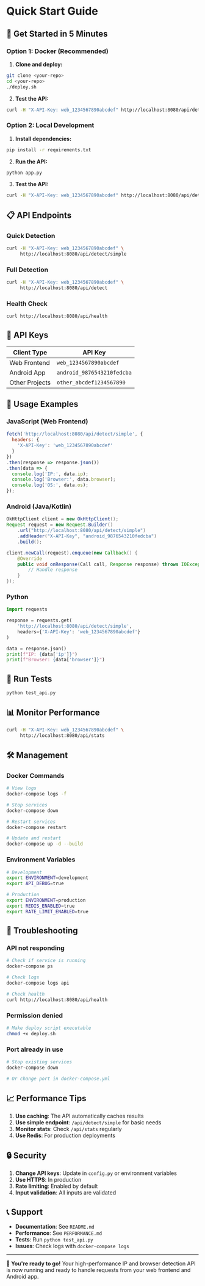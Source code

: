 # Quick Start Guide

## 🚀 Get Started in 5 Minutes

### Option 1: Docker (Recommended)

1. **Clone and deploy:**
```bash
git clone <your-repo>
cd <your-repo>
./deploy.sh
```

2. **Test the API:**
```bash
curl -H "X-API-Key: web_1234567890abcdef" http://localhost:8080/api/detect/simple
```

### Option 2: Local Development

1. **Install dependencies:**
```bash
pip install -r requirements.txt
```

2. **Run the API:**
```bash
python app.py
```

3. **Test the API:**
```bash
curl -H "X-API-Key: web_1234567890abcdef" http://localhost:8080/api/detect/simple
```

## 📋 API Endpoints

### Quick Detection
```bash
curl -H "X-API-Key: web_1234567890abcdef" \
     http://localhost:8080/api/detect/simple
```

### Full Detection
```bash
curl -H "X-API-Key: web_1234567890abcdef" \
     http://localhost:8080/api/detect
```

### Health Check
```bash
curl http://localhost:8080/api/health
```

## 🔑 API Keys

| Client Type | API Key |
|-------------|---------|
| Web Frontend | `web_1234567890abcdef` |
| Android App | `android_9876543210fedcba` |
| Other Projects | `other_abcdef1234567890` |

## 📱 Usage Examples

### JavaScript (Web Frontend)
```javascript
fetch('http://localhost:8080/api/detect/simple', {
  headers: {
    'X-API-Key': 'web_1234567890abcdef'
  }
})
.then(response => response.json())
.then(data => {
  console.log('IP:', data.ip);
  console.log('Browser:', data.browser);
  console.log('OS:', data.os);
});
```

### Android (Java/Kotlin)
```java
OkHttpClient client = new OkHttpClient();
Request request = new Request.Builder()
    .url("http://localhost:8080/api/detect/simple")
    .addHeader("X-API-Key", "android_9876543210fedcba")
    .build();

client.newCall(request).enqueue(new Callback() {
    @Override
    public void onResponse(Call call, Response response) throws IOException {
        // Handle response
    }
});
```

### Python
```python
import requests

response = requests.get(
    'http://localhost:8080/api/detect/simple',
    headers={'X-API-Key': 'web_1234567890abcdef'}
)

data = response.json()
print(f"IP: {data['ip']}")
print(f"Browser: {data['browser']}")
```

## 🧪 Run Tests

```bash
python test_api.py
```

## 📊 Monitor Performance

```bash
curl -H "X-API-Key: web_1234567890abcdef" \
     http://localhost:8080/api/stats
```

## 🛠️ Management

### Docker Commands
```bash
# View logs
docker-compose logs -f

# Stop services
docker-compose down

# Restart services
docker-compose restart

# Update and restart
docker-compose up -d --build
```

### Environment Variables
```bash
# Development
export ENVIRONMENT=development
export API_DEBUG=true

# Production
export ENVIRONMENT=production
export REDIS_ENABLED=true
export RATE_LIMIT_ENABLED=true
```

## 🚨 Troubleshooting

### API not responding
```bash
# Check if service is running
docker-compose ps

# Check logs
docker-compose logs api

# Check health
curl http://localhost:8080/api/health
```

### Permission denied
```bash
# Make deploy script executable
chmod +x deploy.sh
```

### Port already in use
```bash
# Stop existing services
docker-compose down

# Or change port in docker-compose.yml
```

## 📈 Performance Tips

1. **Use caching**: The API automatically caches results
2. **Use simple endpoint**: `/api/detect/simple` for basic needs
3. **Monitor stats**: Check `/api/stats` regularly
4. **Use Redis**: For production deployments

## 🔒 Security

1. **Change API keys**: Update in `config.py` or environment variables
2. **Use HTTPS**: In production
3. **Rate limiting**: Enabled by default
4. **Input validation**: All inputs are validated

## 📞 Support

- **Documentation**: See `README.md`
- **Performance**: See `PERFORMANCE.md`
- **Tests**: Run `python test_api.py`
- **Issues**: Check logs with `docker-compose logs`

---

**🎯 You're ready to go!** Your high-performance IP and browser detection API is now running and ready to handle requests from your web frontend and Android app.